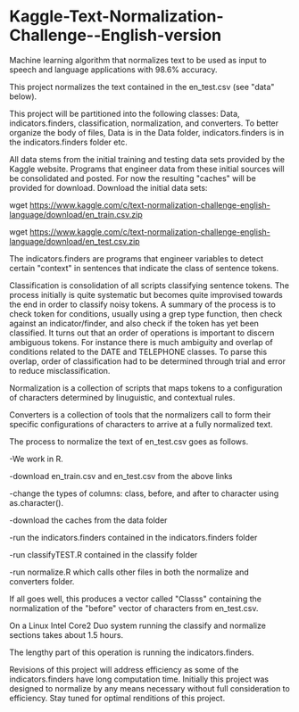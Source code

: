 # Kaggle-Text-Normalization-Challenge--English-version
Machine learning algorithm that normalizes text to be used as input to speech and language applications with 98.6% accuracy.

This project normalizes the text contained in the en_test.csv (see "data" below).

This project will be partitioned into the following classes: Data, indicators.finders, classification, normalization, and converters. To better organize the body of files, Data is in the Data folder, indicators.finders is in the indicators.finders folder etc.

All data stems from the initial training and testing data sets provided by the Kaggle website. Programs that engineer data from these initial sources will be consolidated and posted. For now the resulting "caches" will be provided for download. 
Download the initial data sets: 

wget https://www.kaggle.com/c/text-normalization-challenge-english-language/download/en_train.csv.zip 

wget https://www.kaggle.com/c/text-normalization-challenge-english-language/download/en_test.csv.zip

The indicators.finders are programs that engineer variables to detect certain "context" in sentences that indicate the class of sentence tokens.

Classification is consolidation of all scripts classifying sentence tokens. The process initially is quite systematic but becomes quite improvised towards the end in order to classify noisy tokens. A summary of the process is to check token for conditions, usually using a grep type function, then check against an indicator/finder, and also check if the token has yet been classified. It turns out that an order of operations is important to discern ambiguous tokens. For instance there is much ambiguity and overlap of conditions related to the DATE and TELEPHONE classes. To parse this overlap, order of classification had to be determined through trial and error to reduce misclassification.

Normalization is a collection of scripts that maps tokens to a configuration of characters determined by linuguistic, and contextual rules.

Converters is a collection of tools that the normalizers call to form their specific configurations of characters to arrive at a fully normalized text.

The process to normalize the text of en_test.csv goes as follows.

-We work in R.

-download en_train.csv and en_test.csv from the above links

-change the types of columns: class, before, and after to character using as.character().

-download the caches from the data folder

-run the indicators.finders contained in the indicators.finders folder

-run classifyTEST.R contained in the classify folder

-run normalize.R which calls other files in both the normalize and converters folder.

If all goes well, this produces a vector called "Classs" containing the normalization of the "before" vector of characters from en_test.csv.

On a Linux Intel Core2 Duo system running the classify and normalize sections takes about 1.5 hours.

The lengthy part of this operation is running the indicators.finders.

Revisions of this project will address efficiency as some of the indicators.finders have long computation time. Initially this project was designed to normalize by any means necessary without full consideration to efficiency. Stay tuned for optimal renditions of this project.

